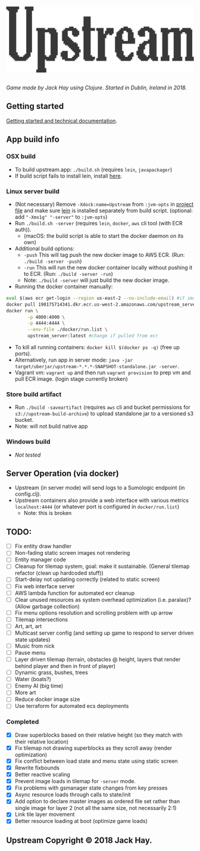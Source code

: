 ![HAY](https://github.com/jackHay22/upstream/blob/master/resources/app/readme_title.png)

##
_Game made by Jack Hay using Clojure. Started in Dublin, Ireland in 2018._

## Getting started
[Getting started and technical documentation](doc/intro.md).

## App build info

### OSX build
- To build upstream.app: ``` ./build.sh ``` (requires ``` lein ```, ``` javapackager ```)
- If build script fails to install lein, install [here](https://leiningen.org/#install).

### Linux server build
- (Not necessary) Remove ``` -Xdock:name=Upstream ``` from ``` :jvm-opts ``` in [project file](https://github.com/jackHay22/upstream/blob/38cd4494e082e59086f5ed9636aa0a4d1f11f7cd/project.clj#L8) and make sure [lein](https://leiningen.org/#install) is installed separately from build script. (optional: add ```"-Xmx1g" "-server"``` to ```:jvm-opts```)
- Run ``` ./build.sh -server ``` (requires ``` lein ```, ``` docker ```, ``` aws ``` cli tool (with ECR auth)).
  - (macOS: the build script is able to start the docker daemon on its own)
- Additional build options:
  - ```-push``` This will tag push the new docker image to AWS ECR. (Run: ```./build -server -push```)
  - ```-run``` This will run the new docker container locally without pushing it to ECR. (Run: ```./build -server -run```)
  - Note: ```./build -server``` will just build the new docker image.
- Running the docker container manually:
```bash
eval $(aws ecr get-login --region us-east-2 --no-include-email) #if image stored in ecr
docker pull 190175714341.dkr.ecr.us-west-2.amazonaws.com/upstream_server:latest #if image stored in ecr
docker run \
        -p 4000:4000 \
        -p 4444:4444 \
        --env-file ./docker/run.list \
        upstream_server:latest #change if pulled from ecr
```
- To kill all running containers: ```docker kill $(docker ps -q)``` (free up ports).
- Alternatively, run app in server mode: ```java -jar target/uberjar/upstream-*.*.*-SNAPSHOT-standalone.jar -server```.
- Vagrant vm: ``` vagrant up ``` and then run ``` vagrant provision ``` to prep vm and pull ECR image. (login stage currently broken)

### Store build artifact
- Run ``` ./build -saveartifact ``` (requires ``` aws ``` cli and bucket permissions for ``` s3://upstream-build-archive ```) to upload standalone jar to a versioned s3 bucket.
- Note: will not build native app

### Windows build
- _Not tested_

## Server Operation (via docker)
- Upstream (in server mode) will send logs to a Sumologic endpoint (in config.clj).
- Upstream containers also provide a web interface with various metrics ```localhost:4444``` (or whatever port is configured in ```docker/run.list```)
  - Note: this is broken

## TODO:
- [ ] Fix entity draw handler
- [ ] Non-fading static screen images not rendering
- [ ] Entity manager code
- [ ] Cleanup for tilemap system, goal: make it sustainable. (General tilemap refactor (clean up hardcoded stuff))
- [ ] Start-delay not updating correctly (related to static screen)
- [ ] Fix web interface server
- [ ] AWS lambda function for automated ecr cleanup
- [ ] Clear unused resources as system overhead optimization (i.e. paralax)? (Allow garbage collection)
- [ ] Fix menu options resolution and scrolling problem with up arrow
- [ ] Tilemap intersections
- [ ] Art, art, art
- [ ] Multicast server config (and setting up game to respond to server driven state updates)
- [ ] Music from nick
- [ ] Pause menu
- [ ] Layer driven tilemap (terrain, obstacles @ height, layers that render behind player and then in front of player)
- [ ] Dynamic grass, bushes, trees
- [ ] Water (boats?)
- [ ] Enemy AI (big time)
- [ ] More art
- [ ] Reduce docker image size
- [ ] Use terraform for automated ecs deployments

### Completed
- [x] Draw superblocks based on their relative height (so they match with their relative location)
- [x] Fix tilemap not drawing superblocks as they scroll away (render optimization)
- [x] Fix conflict between load state and menu state using static screen
- [x] Rewrite fixbounds
- [x] Better reactive scaling
- [x] Prevent image loads in tilemap for ```-server``` mode.
- [x] Fix problems with gsmanager state changes from key presses
- [x] Async resource loads through calls to state/init
- [x] Add option to declare master images as ordered file set rather than single image for layer 2 (not all the same size, not necessarily 2:1)
- [x] Link tile layer movement
- [x] Better resource loading at boot (optimize game loads)

## Upstream Copyright © 2018 Jack Hay.
